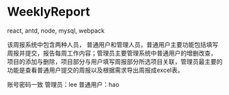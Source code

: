 # WeeklyReport
react, antd, node, mysql, webpack

该周报系统中包含两种人员， 普通用户和管理人员，普通用户主要功能包括填写周报并提交，报告每周工作内容；管理员主要管理系统中普通用户的增删改查，
项目的添加与删除，项目部分与用户填写周报部分所选项目关联，管理员最主要的功能是查看普通用户提交的周报以及根据需求导出周报成excel表。

账号密码一致
管理员：lee
普通用户：hao
